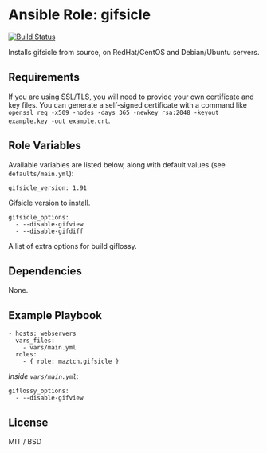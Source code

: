 # Ansible Role: gifsicle

[![Build Status](https://travis-ci.com/maztch/ansible-role-gifsicle.svg?branch=master)](https://travis-ci.com/maztch/ansible-role-gifsicle)

Installs gifsicle from source, on RedHat/CentOS and Debian/Ubuntu servers.

## Requirements

If you are using SSL/TLS, you will need to provide your own certificate and key files. You can generate a self-signed certificate with a command like `openssl req -x509 -nodes -days 365 -newkey rsa:2048 -keyout example.key -out example.crt`.


## Role Variables

Available variables are listed below, along with default values (see `defaults/main.yml`):

    gifsicle_version: 1.91
    

Gifsicle version to install.

    gifsicle_options:
      - --disable-gifview
      - --disable-gifdiff

A list of extra options for build giflossy.


## Dependencies

None.

## Example Playbook

    - hosts: webservers
      vars_files:
        - vars/main.yml
      roles:
        - { role: maztch.gifsicle }

*Inside `vars/main.yml`*:

    giflossy_options:
      - --disable-gifview

## License

MIT / BSD

